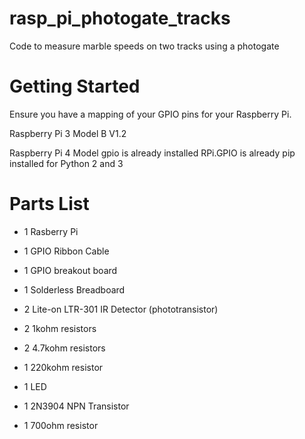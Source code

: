 # rasp_pi_photogate_tracks
Code to measure marble speeds on two tracks using a photogate

# Getting Started
Ensure you have a mapping of your GPIO pins for your Raspberry Pi.

Raspberry Pi 3 Model B V1.2


Raspberry Pi 4 Model 
gpio is already installed
RPi.GPIO is already pip installed for Python 2 and 3

# Parts List
 - 1 Rasberry Pi
 - 1 GPIO Ribbon Cable
 - 1 GPIO breakout board
 - 1 Solderless Breadboard

 - 2 Lite-on  LTR-301 IR Detector (phototransistor)
 - 2 1kohm resistors
 - 2 4.7kohm resistors
 - 1 220kohm resistor

 - 1 LED
 - 1 2N3904 NPN Transistor
 - 1 700ohm resistor
